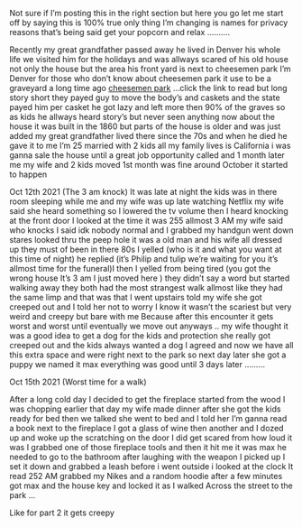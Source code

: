 Not sure if I’m posting this in the right section but here you go let me start off by saying this is 100% true only thing I’m changing is names for privacy reasons that’s being said get your popcorn and relax ……….


Recently my great grandfather passed away he lived in Denver his whole life we visited him for the holidays and was allways scared of his old house not only the house but the area his front yard is next to cheesemen park I’m Denver for those who don’t know about cheesemen park it use to be a graveyard a long time ago   [cheesemen park](https://en.wikipedia.org/wiki/Cheesman_Park,_Denver)     …click the link to read but long story short they payed guy to move the body’s and caskets and the state payed him per casket he got lazy and left more then 90% of the graves so as kids he allways heard story’s but never seen anything now about the house it was built in the 1860 but parts of the house is older and was just added my great grandfather lived there since the 70s and when he died he gave it to me I’m 25 married with 2 kids all my family lives is California i was ganna sale the house until a great job opportunity called and 1 month later me my wife and 2 kids moved 1st month was fine around October it started to happen 


Oct 12th 2021      (The 3 am knock)
It was late at night the kids was in there room sleeping while me and my wife was up late watching Netflix my wife said she heard something so l lowered the tv volume then I heard knocking at the front door I looked at the time it was 255 allmost 3 AM my wife said who knocks I said idk nobody normal and I grabbed my handgun went down stares looked thru the peep hole it was a old man and his wife all dressed up they must of been in there 80s I yelled (who is it and what you want at this time of night) he replied (it’s Philip and tulip we’re waiting for you it’s allmost time for the funeral)I then  I yelled from being tired (you got the wrong house
It’s 3 am I just moved here ) they didn’t say a word but started walking away they both had the most strangest walk allmost like they had the same limp and that was that I went upstairs told my wife she got creeped out and I told her not to worry I know it wasn’t the scariest but very weird and creepy but bare with me 
Because after this encounter it gets worst and worst until eventually we move out anyways .. my wife thought it was a good idea to get a dog for the kids and protection she really got creeped out and the kids always wanted a dog  I agreed and now we have all this extra space and were right next to the park so next day later she got a puppy we named it max everything was good until 3 days later    ………



Oct 15th  2021      (Worst time for a walk)

After a long cold day I decided to get the fireplace started from the wood I was chopping earlier that day my wife made dinner after she got the kids ready for bed then we talked she went to bed and I told her I’m ganna read a book next to the fireplace I got a glass of wine then another and I dozed up and woke up the scratching on the door I did get scared from how loud it was I grabbed one of those fireplace tools and then it hit me it was max he needed to go to the bathroom after laughing with the  weapon I picked up I set it down and grabbed a leash before i went outside i looked at the  clock 
It read 252 AM grabbed my Nikes and a random hoodie after a few minutes got max and the house key and locked it as I walked Across the street to the park …

Like for part 2 it gets creepy